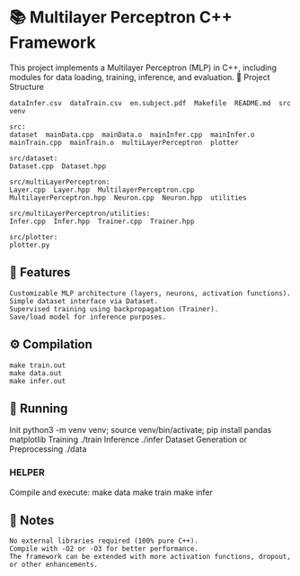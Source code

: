 # 📚 Multilayer Perceptron C++ Framework

This project implements a Multilayer Perceptron (MLP) in C++, including modules for data loading, training, inference, and evaluation.
📁 Project Structure

```
dataInfer.csv  dataTrain.csv  en.subject.pdf  Makefile  README.md  src  venv

src:
dataset  mainData.cpp  mainData.o  mainInfer.cpp  mainInfer.o  mainTrain.cpp  mainTrain.o  multiLayerPerceptron  plotter

src/dataset:
Dataset.cpp  Dataset.hpp

src/multiLayerPerceptron:
Layer.cpp  Layer.hpp  MultilayerPerceptron.cpp  MultilayerPerceptron.hpp  Neuron.cpp  Neuron.hpp  utilities

src/multiLayerPerceptron/utilities:
Infer.cpp  Infer.hpp  Trainer.cpp  Trainer.hpp

src/plotter:
plotter.py
```

## 🧠 Features

    Customizable MLP architecture (layers, neurons, activation functions).
    Simple dataset interface via Dataset.
    Supervised training using backpropagation (Trainer).
    Save/load model for inference purposes.

## ⚙️ Compilation

    make train.out
    make data.out
    make infer.out

## 🚀 Running

Init
    python3 -m venv venv; source venv/bin/activate; pip install pandas matplotlib
Training
    ./train
Inference
    ./infer
Dataset Generation or Preprocessing
    ./data

### HELPER

Compile and execute:
    make data
    make train
    make infer


## 📌 Notes

    No external libraries required (100% pure C++).
    Compile with -O2 or -O3 for better performance.
    The framework can be extended with more activation functions, dropout, or other enhancements.
